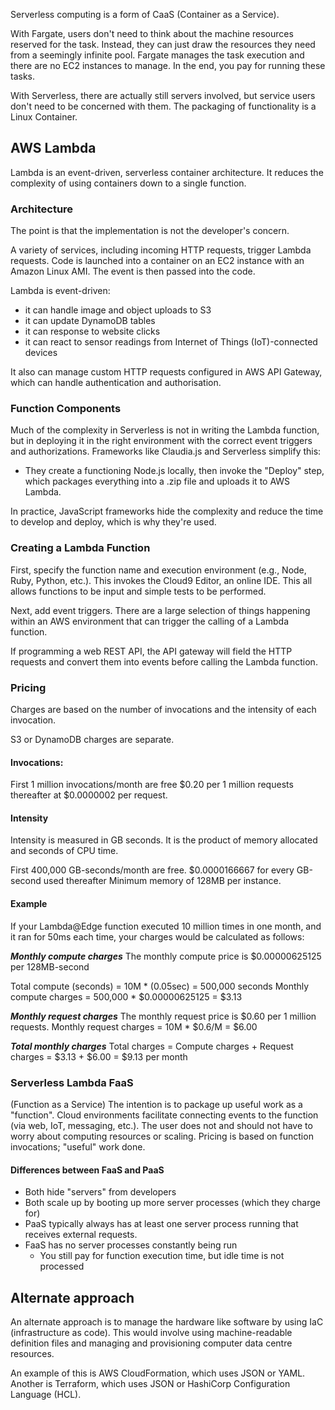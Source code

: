 Serverless computing is a form of CaaS (Container as a Service). 

With Fargate, users don't need to think about the machine resources reserved for the task. Instead, they can just draw the resources they need from a seemingly infinite pool. Fargate manages the task execution and there are no EC2 instances to manage. In the end, you pay for running these tasks.

With Serverless, there are actually still servers involved, but service users don't need to be concerned with them. The packaging of functionality is a Linux Container.

## AWS Lambda
Lambda is an event-driven, serverless container architecture. It reduces the complexity of using containers down to a single function.

### Architecture
The point is that the implementation is not the developer's concern. 

A variety of services, including incoming HTTP requests, trigger Lambda requests. Code is launched into a container on an EC2 instance with an Amazon Linux AMI. The event is then passed into the code.

Lambda is event-driven:
- it can handle image and object uploads to S3
- it can update DynamoDB tables
- it can response to website clicks
- it can react to sensor readings from Internet of Things (IoT)-connected devices

It also can manage custom HTTP requests configured in AWS API Gateway, which can handle authentication and authorisation.

### Function Components
Much of the complexity in Serverless is not in writing the Lambda function, but in deploying it in the right environment with the correct event triggers and authorizations. Frameworks like Claudia.js and Serverless simplify this:
- They create a functioning Node.js locally, then invoke the "Deploy" step, which packages everything into a .zip file and uploads it to AWS Lambda.

In practice, JavaScript frameworks hide the complexity and reduce the time to develop and deploy, which is why they're used.

### Creating a Lambda Function
First, specify the function name and execution environment (e.g., Node, Ruby, Python, etc.). This invokes the Cloud9 Editor, an online IDE. This all allows functions to be input and simple tests to be performed.

Next, add event triggers. There are a large selection of things happening within an AWS environment that can trigger the calling of a Lambda function.

If programming a web REST API, the API gateway will field the HTTP requests and convert them into events before calling the Lambda function.

### Pricing
Charges are based on the number of invocations and the intensity of each invocation.

S3 or DynamoDB charges are separate. 
#### Invocations:
First 1 million invocations/month are free
$0.20 per 1 million requests thereafter at $0.0000002 per request.

#### Intensity
Intensity is measured in GB seconds. It is the product of memory allocated and seconds of CPU time.

First 400,000 GB-seconds/month are free.
$0.0000166667 for every GB-second used thereafter
Minimum memory of 128MB per instance.

#### Example
If your Lambda@Edge function executed 10 million times in one month, and it ran for 50ms each time, your charges would be calculated as follows: 

***Monthly compute charges*** 
The monthly compute price is $0.00000625125 per 128MB-second 

Total compute (seconds) = 10M * (0.05sec) = 500,000 seconds 
Monthly compute charges = 500,000 * $0.00000625125 = $3.13 

***Monthly request charges*** 
The monthly request price is $0.60 per 1 million requests. 
Monthly request charges = 10M * $0.6/M = $6.00 

***Total monthly charges*** 
Total charges = Compute charges + Request charges = $3.13 + $6.00 = $9.13 per month

### Serverless Lambda FaaS
(Function as a Service)
The intention is to package up useful work as a "function". Cloud environments facilitate connecting events to the function (via web, IoT, messaging, etc.). The user does not and should not have to worry about computing resources or scaling. Pricing is based on function invocations; "useful" work done.

#### Differences between FaaS and PaaS
- Both hide "servers" from developers
- Both scale up by booting up more server processes (which they charge for)
- PaaS typically always has at least one server process running that receives external requests. 
- FaaS has no server processes constantly being run
	- You still pay for function execution time, but idle time is not processed

## Alternate approach
An alternate approach is to manage the hardware like software by using IaC (infrastructure as code). This would involve using machine-readable definition files and managing and provisioning computer data centre resources.

An example of this is AWS CloudFormation, which uses JSON or YAML.
Another is Terraform, which uses JSON or HashiCorp Configuration Language (HCL).